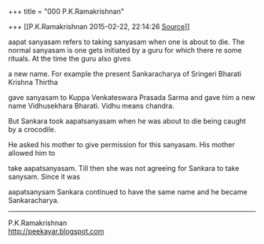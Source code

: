 +++
title = "000 P.K.Ramakrishnan"

+++
[[P.K.Ramakrishnan	2015-02-22, 22:14:26 [Source](https://groups.google.com/g/samskrita/c/Ja0XwC-A9RU)]]



aapat sanyasam refers to taking sanyasam when one is about to die. The normal sanyasam is one gets initiated by a guru for which there re some rituals. At the time the guru also gives

a new name.  For example the present Sankaracharya of Sringeri Bharati Krishna Thirtha

gave sanyasam to Kuppa Venkateswara Prasada Sarma and gave him a new name Vidhusekhara Bharati. Vidhu means chandra.

  

But Sankara took aapatsanyasam when he was about to die being caught by a crocodile.

He asked his mother to give permission for this sanyasam. His mother allowed him to

take aapatsanyasam. Till then she was not agreeing for Sankara to take sanysam.  Since it was

aapatsanysam Sankara continued to have the same name and he became Sankaracharya.



-----------------------------------  
P.K.Ramakrishnan  
<http://peekayar.blogspot.com>

